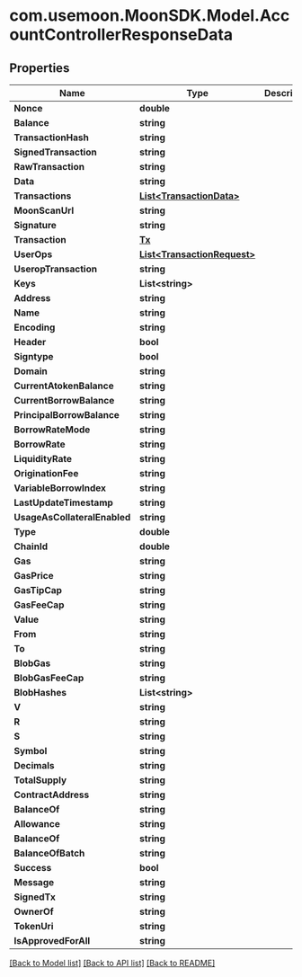 # com.usemoon.MoonSDK.Model.AccountControllerResponseData

## Properties

| Name                         | Type                                                   | Description | Notes       |
| ---------------------------- | ------------------------------------------------------ | ----------- | ----------- |
| **Nonce**                    | **double**                                             |             |             |
| **Balance**                  | **string**                                             |             |             |
| **TransactionHash**          | **string**                                             |             | \[optional] |
| **SignedTransaction**        | **string**                                             |             | \[optional] |
| **RawTransaction**           | **string**                                             |             | \[optional] |
| **Data**                     | **string**                                             |             |             |
| **Transactions**             | [**List\<TransactionData>**](TransactionData.md)       |             | \[optional] |
| **MoonScanUrl**              | **string**                                             |             | \[optional] |
| **Signature**                | **string**                                             |             | \[optional] |
| **Transaction**              | [**Tx**](Tx.md)                                        |             | \[optional] |
| **UserOps**                  | [**List\<TransactionRequest>**](TransactionRequest.md) |             | \[optional] |
| **UseropTransaction**        | **string**                                             |             | \[optional] |
| **Keys**                     | **List\<string>**                                      |             | \[optional] |
| **Address**                  | **string**                                             |             |             |
| **Name**                     | **string**                                             |             | \[optional] |
| **Encoding**                 | **string**                                             |             | \[optional] |
| **Header**                   | **bool**                                               |             | \[optional] |
| **Signtype**                 | **bool**                                               |             | \[optional] |
| **Domain**                   | **string**                                             |             |             |
| **CurrentAtokenBalance**     | **string**                                             |             |             |
| **CurrentBorrowBalance**     | **string**                                             |             |             |
| **PrincipalBorrowBalance**   | **string**                                             |             |             |
| **BorrowRateMode**           | **string**                                             |             |             |
| **BorrowRate**               | **string**                                             |             |             |
| **LiquidityRate**            | **string**                                             |             |             |
| **OriginationFee**           | **string**                                             |             |             |
| **VariableBorrowIndex**      | **string**                                             |             |             |
| **LastUpdateTimestamp**      | **string**                                             |             |             |
| **UsageAsCollateralEnabled** | **string**                                             |             |             |
| **Type**                     | **double**                                             |             | \[optional] |
| **ChainId**                  | **double**                                             |             | \[optional] |
| **Gas**                      | **string**                                             |             | \[optional] |
| **GasPrice**                 | **string**                                             |             | \[optional] |
| **GasTipCap**                | **string**                                             |             | \[optional] |
| **GasFeeCap**                | **string**                                             |             | \[optional] |
| **Value**                    | **string**                                             |             | \[optional] |
| **From**                     | **string**                                             |             | \[optional] |
| **To**                       | **string**                                             |             | \[optional] |
| **BlobGas**                  | **string**                                             |             | \[optional] |
| **BlobGasFeeCap**            | **string**                                             |             | \[optional] |
| **BlobHashes**               | **List\<string>**                                      |             | \[optional] |
| **V**                        | **string**                                             |             | \[optional] |
| **R**                        | **string**                                             |             | \[optional] |
| **S**                        | **string**                                             |             | \[optional] |
| **Symbol**                   | **string**                                             |             | \[optional] |
| **Decimals**                 | **string**                                             |             | \[optional] |
| **TotalSupply**              | **string**                                             |             | \[optional] |
| **ContractAddress**          | **string**                                             |             | \[optional] |
| **BalanceOf**                | **string**                                             |             | \[optional] |
| **Allowance**                | **string**                                             |             | \[optional] |
| **BalanceOf**                | **string**                                             |             | \[optional] |
| **BalanceOfBatch**           | **string**                                             |             | \[optional] |
| **Success**                  | **bool**                                               |             |             |
| **Message**                  | **string**                                             |             |             |
| **SignedTx**                 | **string**                                             |             | \[optional] |
| **OwnerOf**                  | **string**                                             |             | \[optional] |
| **TokenUri**                 | **string**                                             |             | \[optional] |
| **IsApprovedForAll**         | **string**                                             |             | \[optional] |

[\[Back to Model list\]](./#documentation-for-models) [\[Back to API list\]](./#documentation-for-api-endpoints) [\[Back to README\]](./)
